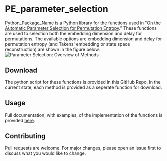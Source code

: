 # PE_parameter_selection

Python_Package_Name is a Python library for the functions used in "[On the Automatic Parameter Selection for Permutation Entropy](https://arxiv.org/abs/1905.06443)." These functions are used to selection both the embedding dimension and delay for permutations.
The available options are embedding dimension and delay for permutation entropy (and Takens' embedding or state space reconstruction) are shown in the figure below.
![Parameter Selection: Overview of Methods](https://github.com/khasawn3/PE_parameter_selection/blob/master/Figures/PE_params.PNG)

## Download

The python script for these functions is provided in this GitHub Repo. In the current state, each method is provided as a seperate function for download.

## Usage

Full documentation, with examples, of the implementation of the functions is provided [here](http://www.firaskhasawneh.com/).

## Contributing

Pull requests are welcome. For major changes, please open an issue first to discuss what you would like to change.
